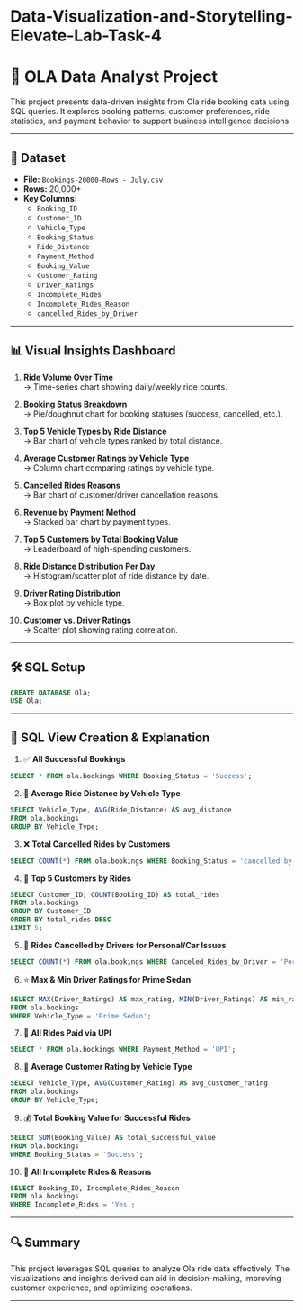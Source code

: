 # Data-Visualization-and-Storytelling-Elevate-Lab-Task-4
# 🚖 OLA Data Analyst Project

This project presents data-driven insights from Ola ride booking data using SQL queries. It explores booking patterns, customer preferences, ride statistics, and payment behavior to support business intelligence decisions.

---

## 📁 Dataset

- **File:** `Bookings-20000-Rows - July.csv`
- **Rows:** 20,000+
- **Key Columns:**
  - `Booking_ID`
  - `Customer_ID`
  - `Vehicle_Type`
  - `Booking_Status`
  - `Ride_Distance`
  - `Payment_Method`
  - `Booking_Value`
  - `Customer_Rating`
  - `Driver_Ratings`
  - `Incomplete_Rides`
  - `Incomplete_Rides_Reason`
  - `cancelled_Rides_by_Driver`

---

## 📊 Visual Insights Dashboard

1. **Ride Volume Over Time**  
   → Time-series chart showing daily/weekly ride counts.

2. **Booking Status Breakdown**  
   → Pie/doughnut chart for booking statuses (success, cancelled, etc.).

3. **Top 5 Vehicle Types by Ride Distance**  
   → Bar chart of vehicle types ranked by total distance.

4. **Average Customer Ratings by Vehicle Type**  
   → Column chart comparing ratings by vehicle type.

5. **Cancelled Rides Reasons**  
   → Bar chart of customer/driver cancellation reasons.

6. **Revenue by Payment Method**  
   → Stacked bar chart by payment types.

7. **Top 5 Customers by Total Booking Value**  
   → Leaderboard of high-spending customers.

8. **Ride Distance Distribution Per Day**  
   → Histogram/scatter plot of ride distance by date.

9. **Driver Rating Distribution**  
   → Box plot by vehicle type.

10. **Customer vs. Driver Ratings**  
    → Scatter plot showing rating correlation.

---

## 🛠️ SQL Setup

```sql
CREATE DATABASE Ola;
USE Ola;
```

---

## 📌 SQL View Creation & Explanation

1. ✅ **All Successful Bookings**
```sql
SELECT * FROM ola.bookings WHERE Booking_Status = 'Success';
```

2. 📏 **Average Ride Distance by Vehicle Type**
```sql
SELECT Vehicle_Type, AVG(Ride_Distance) AS avg_distance
FROM ola.bookings
GROUP BY Vehicle_Type;
```

3. ❌ **Total Cancelled Rides by Customers**
```sql
SELECT COUNT(*) FROM ola.bookings WHERE Booking_Status = 'cancelled by Customer';
```

4. 👑 **Top 5 Customers by Rides**
```sql
SELECT Customer_ID, COUNT(Booking_ID) AS total_rides
FROM ola.bookings
GROUP BY Customer_ID
ORDER BY total_rides DESC
LIMIT 5;
```

5. 🔧 **Rides Cancelled by Drivers for Personal/Car Issues**
```sql
SELECT COUNT(*) FROM ola.bookings WHERE Canceled_Rides_by_Driver = 'Personal & Car related issue';
```

6. ⭐ **Max & Min Driver Ratings for Prime Sedan**
```sql
SELECT MAX(Driver_Ratings) AS max_rating, MIN(Driver_Ratings) AS min_rating
FROM ola.bookings
WHERE Vehicle_Type = 'Prime Sedan';
```

7. 💸 **All Rides Paid via UPI**
```sql
SELECT * FROM ola.bookings WHERE Payment_Method = 'UPI';
```

8. 🌟 **Average Customer Rating by Vehicle Type**
```sql
SELECT Vehicle_Type, AVG(Customer_Rating) AS avg_customer_rating
FROM ola.bookings
GROUP BY Vehicle_Type;
```

9. 💰 **Total Booking Value for Successful Rides**
```sql
SELECT SUM(Booking_Value) AS total_successful_value
FROM ola.bookings
WHERE Booking_Status = 'Success';
```

10. 📝 **All Incomplete Rides & Reasons**
```sql
SELECT Booking_ID, Incomplete_Rides_Reason
FROM ola.bookings
WHERE Incomplete_Rides = 'Yes';
```

---

## 🔍 Summary

This project leverages SQL queries to analyze Ola ride data effectively. The visualizations and insights derived can aid in decision-making, improving customer experience, and optimizing operations.

---
